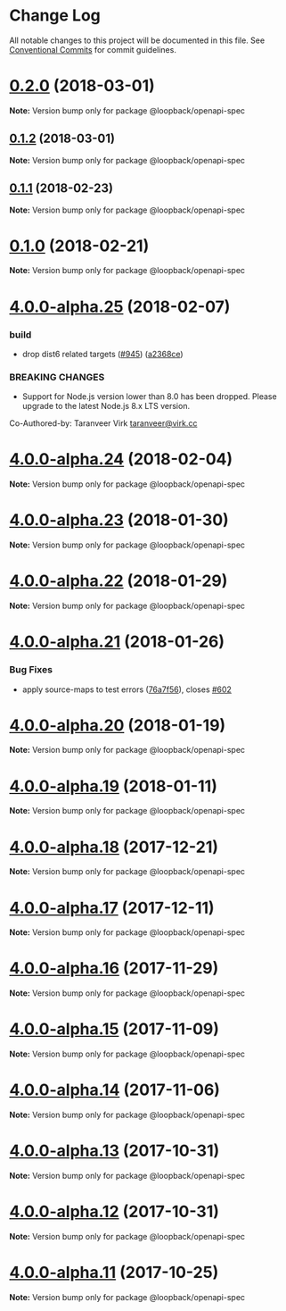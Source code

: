 # Change Log

All notable changes to this project will be documented in this file.
See [Conventional Commits](https://conventionalcommits.org) for commit guidelines.

<a name="0.2.0"></a>
# [0.2.0](https://github.com/strongloop/loopback-next/compare/@loopback/openapi-spec@0.1.2...@loopback/openapi-spec@0.2.0) (2018-03-01)




**Note:** Version bump only for package @loopback/openapi-spec

<a name="0.1.2"></a>
## [0.1.2](https://github.com/strongloop/loopback-next/compare/@loopback/openapi-spec@0.1.1...@loopback/openapi-spec@0.1.2) (2018-03-01)




**Note:** Version bump only for package @loopback/openapi-spec

<a name="0.1.1"></a>
## [0.1.1](https://github.com/strongloop/loopback-next/compare/@loopback/openapi-spec@0.1.0...@loopback/openapi-spec@0.1.1) (2018-02-23)




**Note:** Version bump only for package @loopback/openapi-spec

<a name="0.1.0"></a>
# [0.1.0](https://github.com/strongloop/loopback-next/compare/@loopback/openapi-spec@4.0.0-alpha.25...@loopback/openapi-spec@0.1.0) (2018-02-21)




**Note:** Version bump only for package @loopback/openapi-spec

<a name="4.0.0-alpha.25"></a>
# [4.0.0-alpha.25](https://github.com/strongloop/loopback-next/compare/@loopback/openapi-spec@4.0.0-alpha.24...@loopback/openapi-spec@4.0.0-alpha.25) (2018-02-07)


### build

* drop dist6 related targets ([#945](https://github.com/strongloop/loopback-next/issues/945)) ([a2368ce](https://github.com/strongloop/loopback-next/commit/a2368ce))


### BREAKING CHANGES

* Support for Node.js version lower than 8.0 has been dropped.
Please upgrade to the latest Node.js 8.x LTS version.

Co-Authored-by: Taranveer Virk <taranveer@virk.cc>




<a name="4.0.0-alpha.24"></a>
# [4.0.0-alpha.24](https://github.com/strongloop/loopback-next/compare/@loopback/openapi-spec@4.0.0-alpha.23...@loopback/openapi-spec@4.0.0-alpha.24) (2018-02-04)




**Note:** Version bump only for package @loopback/openapi-spec

<a name="4.0.0-alpha.23"></a>
# [4.0.0-alpha.23](https://github.com/strongloop/loopback-next/compare/@loopback/openapi-spec@4.0.0-alpha.22...@loopback/openapi-spec@4.0.0-alpha.23) (2018-01-30)




**Note:** Version bump only for package @loopback/openapi-spec

<a name="4.0.0-alpha.22"></a>
# [4.0.0-alpha.22](https://github.com/strongloop/loopback-next/compare/@loopback/openapi-spec@4.0.0-alpha.21...@loopback/openapi-spec@4.0.0-alpha.22) (2018-01-29)




**Note:** Version bump only for package @loopback/openapi-spec

<a name="4.0.0-alpha.21"></a>
# [4.0.0-alpha.21](https://github.com/strongloop/loopback-next/compare/@loopback/openapi-spec@4.0.0-alpha.20...@loopback/openapi-spec@4.0.0-alpha.21) (2018-01-26)


### Bug Fixes

* apply source-maps to test errors ([76a7f56](https://github.com/strongloop/loopback-next/commit/76a7f56)), closes [#602](https://github.com/strongloop/loopback-next/issues/602)




<a name="4.0.0-alpha.20"></a>
# [4.0.0-alpha.20](https://github.com/strongloop/loopback-next/compare/@loopback/openapi-spec@4.0.0-alpha.19...@loopback/openapi-spec@4.0.0-alpha.20) (2018-01-19)




**Note:** Version bump only for package @loopback/openapi-spec

<a name="4.0.0-alpha.19"></a>
# [4.0.0-alpha.19](https://github.com/strongloop/loopback-next/compare/@loopback/openapi-spec@4.0.0-alpha.18...@loopback/openapi-spec@4.0.0-alpha.19) (2018-01-11)




**Note:** Version bump only for package @loopback/openapi-spec

<a name="4.0.0-alpha.18"></a>
# [4.0.0-alpha.18](https://github.com/strongloop/loopback-next/compare/@loopback/openapi-spec@4.0.0-alpha.17...@loopback/openapi-spec@4.0.0-alpha.18) (2017-12-21)




**Note:** Version bump only for package @loopback/openapi-spec

<a name="4.0.0-alpha.17"></a>
# [4.0.0-alpha.17](https://github.com/strongloop/loopback-next/compare/@loopback/openapi-spec@4.0.0-alpha.16...@loopback/openapi-spec@4.0.0-alpha.17) (2017-12-11)




**Note:** Version bump only for package @loopback/openapi-spec

<a name="4.0.0-alpha.16"></a>
# [4.0.0-alpha.16](https://github.com/strongloop/loopback-next/compare/@loopback/openapi-spec@4.0.0-alpha.15...@loopback/openapi-spec@4.0.0-alpha.16) (2017-11-29)




**Note:** Version bump only for package @loopback/openapi-spec

<a name="4.0.0-alpha.15"></a>
# [4.0.0-alpha.15](https://github.com/strongloop/loopback-next/compare/@loopback/openapi-spec@4.0.0-alpha.14...@loopback/openapi-spec@4.0.0-alpha.15) (2017-11-09)




**Note:** Version bump only for package @loopback/openapi-spec

<a name="4.0.0-alpha.14"></a>
# [4.0.0-alpha.14](https://github.com/strongloop/loopback-next/compare/@loopback/openapi-spec@4.0.0-alpha.13...@loopback/openapi-spec@4.0.0-alpha.14) (2017-11-06)




**Note:** Version bump only for package @loopback/openapi-spec

<a name="4.0.0-alpha.13"></a>
# [4.0.0-alpha.13](https://github.com/strongloop/loopback-next/compare/@loopback/openapi-spec@4.0.0-alpha.12...@loopback/openapi-spec@4.0.0-alpha.13) (2017-10-31)




**Note:** Version bump only for package @loopback/openapi-spec

<a name="4.0.0-alpha.12"></a>
# [4.0.0-alpha.12](https://github.com/strongloop/loopback-next/compare/@loopback/openapi-spec@4.0.0-alpha.11...@loopback/openapi-spec@4.0.0-alpha.12) (2017-10-31)




**Note:** Version bump only for package @loopback/openapi-spec

<a name="4.0.0-alpha.11"></a>
# [4.0.0-alpha.11](https://github.com/strongloop/loopback-next/compare/@loopback/openapi-spec@4.0.0-alpha.10...@loopback/openapi-spec@4.0.0-alpha.11) (2017-10-25)




**Note:** Version bump only for package @loopback/openapi-spec
